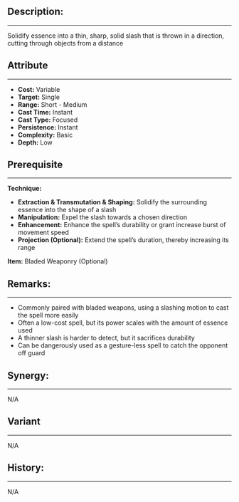 ## Description:  
---  
Solidify essence into a thin, sharp, solid slash that is thrown in a direction, cutting through objects from a distance  
  
## Attribute  
___  
- __Cost:__ Variable  
- __Target:__ Single  
- __Range:__ Short - Medium  
- __Cast Time:__ Instant  
- __Cast Type:__ Focused  
- __Persistence:__ Instant  
- __Complexity:__ Basic  
- __Depth:__ Low  
  
## Prerequisite  
___  
  
__Technique:__  
  
- __Extraction & Transmutation & Shaping:__ Solidify the surrounding essence into the shape of a slash  
- __Manipulation:__ Expel the slash towards a chosen direction  
- __Enhancement:__ Enhance the spell’s durability or grant increase burst of movement speed  
- __Projection (Optional):__ Extend the spell’s duration, thereby increasing its range  
  
__Item:__ Bladed Weaponry (Optional)  
  
## Remarks:  
___  
- Commonly paired with bladed weapons, using a slashing motion to cast the spell more easily  
- Often a low-cost spell, but its power scales with the amount of essence used  
- A thinner slash is harder to detect, but it sacrifices durability  
- Can be dangerously used as a gesture-less spell to catch the opponent off guard  
  
## Synergy:  
___  
N/A  
  
## Variant  
___  
N/A  
  
## History:  
___  
N/A